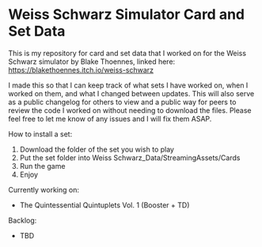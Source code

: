 # Weiss Schwarz Simulator Card and Set Data

This is my repository for card and set data that I worked on for the Weiss Schwarz simulator by Blake Thoennes, linked here: https://blakethoennes.itch.io/weiss-schwarz

I made this so that I can keep track of what sets I have worked on, when I worked on them, and what I changed between updates. This will also serve as a public changelog for others to view and a public way for peers to review the code I worked on without needing to download the files. Please feel free to let me know of any issues and I will fix them ASAP.

How to install a set:
1. Download the folder of the set you wish to play
2. Put the set folder into Weiss Schwarz_Data/StreamingAssets/Cards
3. Run the game
4. Enjoy

Currently working on:
* The Quintessential Quintuplets Vol. 1 (Booster + TD)

Backlog:
* TBD
